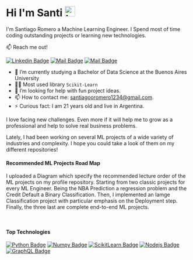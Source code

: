 # Hi I'm Santi <img src="https://user-images.githubusercontent.com/1303154/88677602-1635ba80-d120-11ea-84d8-d263ba5fc3c0.gif" width="28px" height="28px" alt="hi">

I'm Santiago Romero a Machine Learning Engineer. I Spend most of time coding outstanding projects or learning new technologies.

📫   Reach me out!

 [![Linkedin Badge](https://img.shields.io/badge/-Santi-0e76a8?style=flat&labelColor=0e76a8&logo=linkedin&logoColor=white)](https://www.linkedin.com/in/santiago-romero-2a019a1b3/) [![Mail Badge](https://img.shields.io/badge/-@santi.romero01-e84393?style=flat&labelColor=e84393&logo=instagram&logoColor=white)](https://www.instagram.com/santi.romero01/) [![Mail Badge](https://img.shields.io/badge/-santiagooromero1234-c0392b?style=flat&labelColor=c0392b&logo=gmail&logoColor=white)](mailto:santiagooromero1234@gmail.com)



- 🔭  I’m currently studying a Bachelor of Data Science at the Buenos Aires University
- 👨‍💻​ Most used library `Scikit-Learn`
- 🤔 I’m looking for help with fun project ideas.
- 📫 How to contact me: santiagooromero1234@gmail.com.
- ⚡ Curious fact: I am 21 years old and live in Argentina.

I love facing new challenges. Even more if it will help me to grow as a professional 
and help to solve real business problems. 

Lately, I had been working on several ML projects of a wide variety of industries
and complexity. I hope you could take a look of them on my different repositories!

#### **Recommended ML Projects Road Map** 
I uploaded a Diagram which specify the recommended lecture order of the ML projects on my profile repository.
Starting from two classic projects for every ML Engineer. Being the NBA Prediction a regression problem and the Credit Default a Binary Classification. 
Then, I implemented an Iamge Classification project with particular emphasis on the Deployment step. Finally, the three last are complete end-to-end ML projects.  

<br />

#### **Top Technologies**


[![Python Badge](https://img.shields.io/badge/-Python-61DBFB?style=for-the-badge&labelColor=black&logo=python&logoColor=61DBFB)](#) [![Numpy Badge](https://img.shields.io/badge/-tensorflow-F0DB4F?style=for-the-badge&labelColor=black&logo=tensorflow&logoColor=F0DB4F)](#) [![ScikitLearn Badge](https://img.shields.io/badge/-scikitlearn-007acc?style=for-the-badge&labelColor=black&logo=scikit-learn&logoColor=007acc)](#) [![Nodejs Badge](https://img.shields.io/badge/-Numpy-3C873A?style=for-the-badge&labelColor=black&logo=numpy&logoColor=3C873A)](#) [![GraphQL Badge](https://img.shields.io/badge/-pandas-e535ab?style=for-the-badge&labelColor=black&logo=pandas&logoColor=e535ab)](#)











